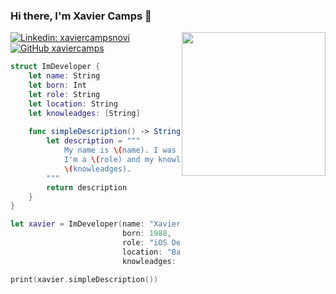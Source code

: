 ### Hi there, I'm Xavier Camps 👋

<img align='right' src="./Assets/profile.png" width="230">

[![Linkedin: xaviercampsnovi](https://img.shields.io/badge/-xaviercampsnovi-blue?style=flat-square&logo=Linkedin&logoColor=white&link=https://www.linkedin.com/in/xaviercampsnovi/)](https://www.linkedin.com/in/xaviercampsnovi/)
[![GitHub xaviercamps](https://img.shields.io/github/followers/xaviercamps?label=follow&style=social)](https://github.com/xaviercamps)

```swift
struct ImDeveloper {
    let name: String
    let born: Int
    let role: String
    let location: String
    let knowleadges: [String]
    
    func simpleDescription() -> String {
        let description = """
            My name is \(name). I was borned at \(born) in \(location).
            I'm a \(role) and my knowleadges developing apps are:
            \(knowleadges).
        """
        return description
    }
}

let xavier = ImDeveloper(name: "Xavier",
                         born: 1988,
                         role: "iOS Developer",
                         location: "Barcelona",
                         knowleadges: ["Swift, Objective-C, UIKit, SwiftUI, Combine"])

print(xavier.simpleDescription())
```

